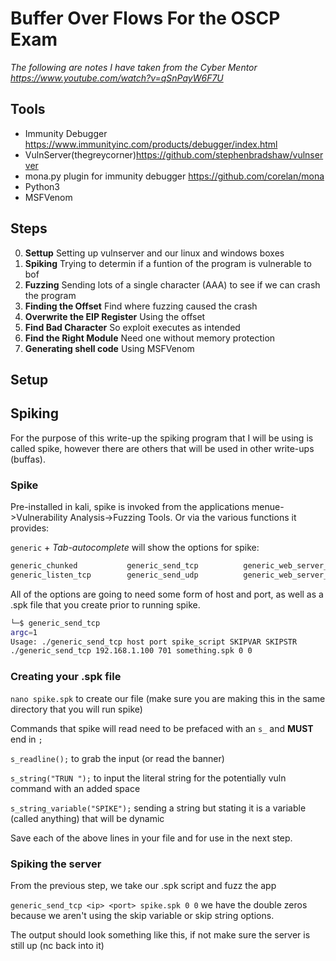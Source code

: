 # Buffer Over Flows For the OSCP Exam

*The following are notes I have taken from the Cyber Mentor https://www.youtube.com/watch?v=qSnPayW6F7U* 

## Tools
- Immunity Debugger https://www.immunityinc.com/products/debugger/index.html
- VulnServer(thegreycorner)https://github.com/stephenbradshaw/vulnserver
- mona.py plugin for immunity debugger https://github.com/corelan/mona
- Python3
- MSFVenom

## Steps
0. **Settup** Setting up vulnserver and our linux and windows boxes
1. **Spiking** Trying to determin if a funtion of the program is vulnerable to bof
2. **Fuzzing** Sending lots of a single character (AAA) to see if we can crash the program
3. **Finding the Offset** Find where fuzzing caused the crash
4.  **Overwrite the EIP Register** Using the offset
5.  **Find Bad Character** So exploit executes as intended 
6.  **Find the Right Module** Need one without memory protection
7.  **Generating shell code** Using MSFVenom

## Setup


## Spiking

For the purpose of this write-up the spiking program that I will be using is called spike, however there are others that will be used in other write-ups (buffas). 

### Spike

Pre-installed in kali, spike is invoked from the applications menue->Vulnerability Analysis->Fuzzing Tools. Or via the various functions it provides:

`generic` + *Tab-autocomplete* will show the options for spike:

```bash
generic_chunked           generic_send_tcp          generic_web_server_fuzz                           
generic_listen_tcp        generic_send_udp          generic_web_server_fuzz2
```
All of the options are going to need some form of host and port, as well as a .spk file that you create prior to running spike.

```bash
└─$ generic_send_tcp                                                                                         
argc=1
Usage: ./generic_send_tcp host port spike_script SKIPVAR SKIPSTR
./generic_send_tcp 192.168.1.100 701 something.spk 0 0
```
### Creating your .spk file

`nano spike.spk` to create our file (make sure you are making this in the same directory that you will run spike)

Commands that spike will read need to be prefaced with an `s_` and **MUST** end in `;`

`s_readline();` to grab the input (or read the banner)

`s_string("TRUN ");` to input the literal string for the potentially vuln command with an added space

`s_string_variable("SPIKE");` sending a string but stating it is a variable (called anything) that will be dynamic

Save each of the above lines in your file and for use in the next step.

### Spiking the server

From the previous step, we take our .spk script and fuzz the app

`generic_send_tcp <ip> <port> spike.spk 0 0` we have the double zeros because we aren't using the skip variable or skip string options.

The output should look something like this, if not make sure the server is still up (nc back into it)



